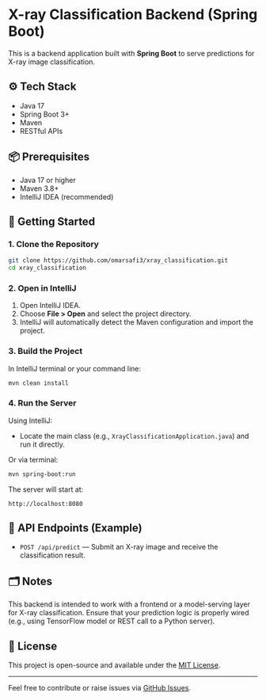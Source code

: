 # X-ray Classification Backend (Spring Boot)

This is a backend application built with **Spring Boot** to serve predictions for X-ray image classification.

## ⚙️ Tech Stack

- Java 17
- Spring Boot 3+
- Maven
- RESTful APIs


## 📦 Prerequisites

- Java 17 or higher
- Maven 3.8+
- IntelliJ IDEA (recommended)

## 🚀 Getting Started

### 1. Clone the Repository

```bash
git clone https://github.com/omarsafi3/xray_classification.git
cd xray_classification
```

### 2. Open in IntelliJ

1. Open IntelliJ IDEA.
2. Choose **File > Open** and select the project directory.
3. IntelliJ will automatically detect the Maven configuration and import the project.

### 3. Build the Project

In IntelliJ terminal or your command line:

```bash
mvn clean install
```

### 4. Run the Server

Using IntelliJ:

- Locate the main class (e.g., `XrayClassificationApplication.java`) and run it directly.

Or via terminal:

```bash
mvn spring-boot:run
```

The server will start at:

```
http://localhost:8080
```

## 🧪 API Endpoints (Example)

- `POST /api/predict` — Submit an X-ray image and receive the classification result.

## 🗂 Notes

This backend is intended to work with a frontend or a model-serving layer for X-ray classification. Ensure that your prediction logic is properly wired (e.g., using TensorFlow model or REST call to a Python server).

## 📄 License

This project is open-source and available under the [MIT License](LICENSE).

---

Feel free to contribute or raise issues via [GitHub Issues](https://github.com/omarsafi3/xray_classification/issues).

